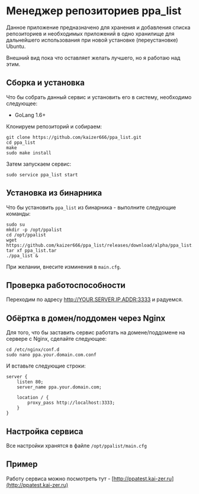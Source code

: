 # Менеджер репозиториев ppa_list

Данное приложение предназначено для хранения и добавления списка репозиториев и необходимых приложений в одно хранилище для дальнейшего использования при новой установке (переустановке) Ubuntu.

Внешний вид пока что оставляет желать лучшего, но я работаю над этим.

## Сборка и установка

Что бы собрать данный сервис и установить его в систему, необходимо следующее:

* GoLang 1.6+

Клонируем репозиторий и собираем:

```
git clone https://github.com/kaizer666/ppa_list.git
cd ppa_list
make
sudo make install
```

Затем запускаем сервис:

```
sudo service ppa_list start
```
## Установка из бинарника

Что бы установить `ppa_list` из бинарника - выполните следующие команды:

```
sudo su
mkdir -p /opt/ppalist
cd /opt/ppalist
wget https://github.com/kaizer666/ppa_list/releases/download/alpha/ppa_list.tar
tar xf ppa_list.tar
./ppa_list &
```
При желании, внесите изминения в `main.cfg`.


## Проверка работоспособности

Переходим по адресу http://YOUR.SERVER.IP.ADDR:3333 и радуемся.

## Обёртка в домен/поддомен через Nginx

Для того, что бы заставить сервис работать на домене/поддомене на сервере с Nginx, сделайте следующее:

```
cd /etc/nginx/conf.d
sudo nano ppa.your.domain.com.conf
```

И вставьте следующие строки:

```
server {
    listen 80;
    server_name ppa.your.domain.com;

    location / {
        proxy_pass http://localhost:3333;
    }
}
```

## Настройка сервиса

Все настройки хранятся в файле `/opt/ppalist/main.cfg`

## Пример

Работу сервиса можно посмотреть тут - [http://ppatest.kai-zer.ru](http://ppatest.kai-zer.ru)